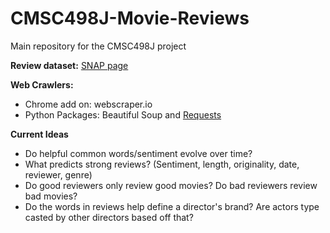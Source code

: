# CMSC498J-Movie-Reviews
Main repository for the CMSC498J project

<b>Review dataset:</b> <a href="http://snap.stanford.edu/data/web-Movies.html">SNAP page</a>

<b>Web Crawlers:</b>
<ul><li>Chrome add on: webscraper.io</li>
<li>Python Packages: Beautiful Soup and <a href="http://docs.python-requests.org/en/latest/index.html">Requests</a></li>
</ul>

<b>Current Ideas</b>
<ul><li>Do helpful common words/sentiment evolve over time?</li>
<li>What predicts strong reviews? (Sentiment, length, originality, date, reviewer, genre)</li>
<li>Do good reviewers only review good movies? Do bad reviewers review bad movies?</li>
<li>Do the words in reviews help define a director's brand? Are actors type casted by other directors based off that?</li>
</ul>
